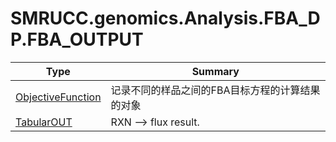 ﻿
# SMRUCC.genomics.Analysis.FBA_DP.FBA_OUTPUT

|Type|Summary|
|----|-------|
|[ObjectiveFunction](./ObjectiveFunction.md)|记录不同的样品之间的FBA目标方程的计算结果的对象|
|[TabularOUT](./TabularOUT.md)|RXN  --> flux result.|

